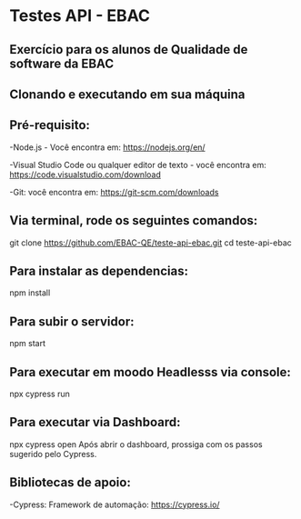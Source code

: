 # Testes API - EBAC
## Exercício para os alunos de Qualidade de software da EBAC
## Clonando e executando em sua máquina
## Pré-requisito:
-Node.js - Você encontra em: https://nodejs.org/en/

-Visual Studio Code ou qualquer editor de texto - você encontra em: https://code.visualstudio.com/download

-Git: você encontra em: https://git-scm.com/downloads

## Via terminal, rode os seguintes comandos:

git clone https://github.com/EBAC-QE/teste-api-ebac.git
cd teste-api-ebac
## Para instalar as dependencias:
npm install 
## Para subir o servidor:
npm start
## Para executar em moodo Headlesss via console:
npx cypress run
## Para executar via Dashboard:
npx cypress open 
Após abrir o dashboard, prossiga com os passos sugerido pelo Cypress.

## Bibliotecas de apoio:
-Cypress: Framework de automação: https://cypress.io/
